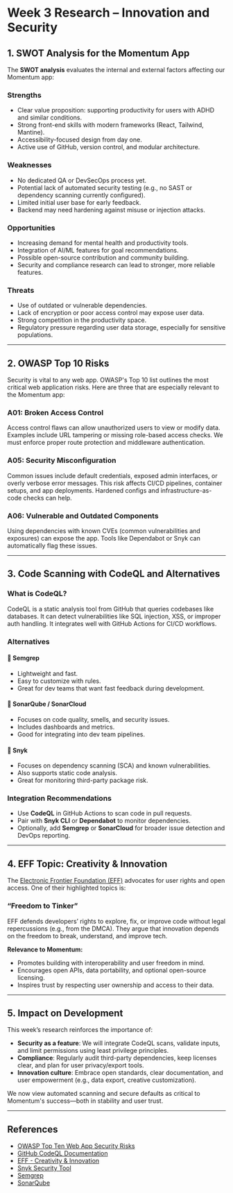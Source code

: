 # Week 3 Research – Innovation and Security

## 1. SWOT Analysis for the Momentum App

The **SWOT analysis** evaluates the internal and external factors affecting our Momentum app:

### Strengths
- Clear value proposition: supporting productivity for users with ADHD and similar conditions.
- Strong front-end skills with modern frameworks (React, Tailwind, Mantine).
- Accessibility-focused design from day one.
- Active use of GitHub, version control, and modular architecture.

### Weaknesses
- No dedicated QA or DevSecOps process yet.
- Potential lack of automated security testing (e.g., no SAST or dependency scanning currently configured).
- Limited initial user base for early feedback.
- Backend may need hardening against misuse or injection attacks.

### Opportunities
- Increasing demand for mental health and productivity tools.
- Integration of AI/ML features for goal recommendations.
- Possible open-source contribution and community building.
- Security and compliance research can lead to stronger, more reliable features.

### Threats
- Use of outdated or vulnerable dependencies.
- Lack of encryption or poor access control may expose user data.
- Strong competition in the productivity space.
- Regulatory pressure regarding user data storage, especially for sensitive populations.

---

## 2. OWASP Top 10 Risks

Security is vital to any web app. OWASP's Top 10 list outlines the most critical web application risks. Here are three that are especially relevant to the Momentum app:

### A01: Broken Access Control
Access control flaws can allow unauthorized users to view or modify data. Examples include URL tampering or missing role-based access checks. We must enforce proper route protection and middleware authentication.

### A05: Security Misconfiguration
Common issues include default credentials, exposed admin interfaces, or overly verbose error messages. This risk affects CI/CD pipelines, container setups, and app deployments. Hardened configs and infrastructure-as-code checks can help.

### A06: Vulnerable and Outdated Components
Using dependencies with known CVEs (common vulnerabilities and exposures) can expose the app. Tools like Dependabot or Snyk can automatically flag these issues.

---

## 3. Code Scanning with CodeQL and Alternatives

### What is CodeQL?
CodeQL is a static analysis tool from GitHub that queries codebases like databases. It can detect vulnerabilities like SQL injection, XSS, or improper auth handling. It integrates well with GitHub Actions for CI/CD workflows.

### Alternatives

#### 🔹 Semgrep
- Lightweight and fast.
- Easy to customize with rules.
- Great for dev teams that want fast feedback during development.

#### 🔹 SonarQube / SonarCloud
- Focuses on code quality, smells, and security issues.
- Includes dashboards and metrics.
- Good for integrating into dev team pipelines.

#### 🔹 Snyk
- Focuses on dependency scanning (SCA) and known vulnerabilities.
- Also supports static code analysis.
- Great for monitoring third-party package risk.

### Integration Recommendations
- Use **CodeQL** in GitHub Actions to scan code in pull requests.
- Pair with **Snyk CLI** or **Dependabot** to monitor dependencies.
- Optionally, add **Semgrep** or **SonarCloud** for broader issue detection and DevOps reporting.

---

## 4. EFF Topic: Creativity & Innovation

The [Electronic Frontier Foundation (EFF)](https://www.eff.org/issues/creativity-innovation) advocates for user rights and open access. One of their highlighted topics is:

### “Freedom to Tinker”
EFF defends developers’ rights to explore, fix, or improve code without legal repercussions (e.g., from the DMCA). They argue that innovation depends on the freedom to break, understand, and improve tech.

**Relevance to Momentum:**
- Promotes building with interoperability and user freedom in mind.
- Encourages open APIs, data portability, and optional open-source licensing.
- Inspires trust by respecting user ownership and access to their data.

---

## 5. Impact on Development

This week’s research reinforces the importance of:

- **Security as a feature**: We will integrate CodeQL scans, validate inputs, and limit permissions using least privilege principles.
- **Compliance**: Regularly audit third-party dependencies, keep licenses clear, and plan for user privacy/export tools.
- **Innovation culture**: Embrace open standards, clear documentation, and user empowerment (e.g., data export, creative customization).

We now view automated scanning and secure defaults as critical to Momentum's success—both in stability and user trust.

---

## References

- [OWASP Top Ten Web App Security Risks](https://owasp.org/www-project-top-ten/)
- [GitHub CodeQL Documentation](https://docs.github.com/en/code-security/code-scanning)    
- [EFF - Creativity & Innovation](https://www.eff.org/issues/creativity-innovation)
- [Snyk Security Tool](https://snyk.io/)
- [Semgrep](https://semgrep.dev/)
- [SonarQube](https://www.sonarsource.com/products/sonarqube/)
